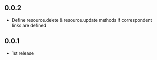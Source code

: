 ## 0.0.2
* Define resource.delete & resource.update methods if correspondent links are defined

## 0.0.1
* 1st release
